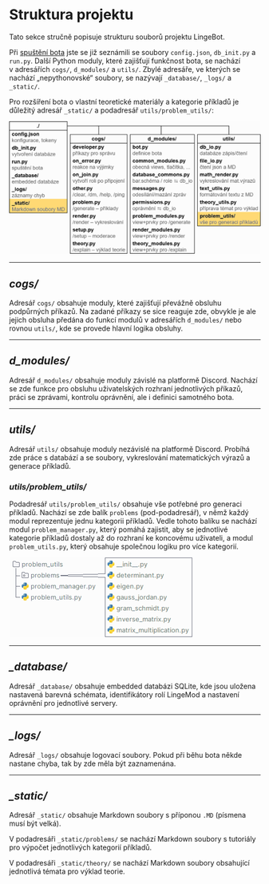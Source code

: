 # Struktura projektu

Tato sekce stručně popisuje strukturu souborů projektu LingeBot.

Při [spuštění bota](../03ProvozVlastniInstance/1prvnispusteni.md) jste se již seznámili se soubory `config.json`, `db_init.py` a `run.py`. Další Python moduly, které zajišťují funkčnost bota, se nachází v&nbsp;adresářích `cogs/`, `d_modules/` a `utils/`. Zbylé adresáře, ve kterých se nachází „nepythonovské“ soubory, se nazývají `_database/`, `_logs/` a `_static/`.

Pro rozšíření bota o&nbsp;vlastní teoretické materiály a kategorie příkladů je důležitý adresář `_static/` a podadresář `utils/problem_utils/`:

![h](../img/040101.png)

---

## <!--Adresář -->_cogs/_

Adresář `cogs/` obsahuje moduly, které zajišťují převážně obsluhu podpůrných příkazů. Na zadané příkazy se sice reaguje zde, obvykle je ale jejich obsluha předána do funkcí modulů v&nbsp;adresářích `d_modules/` nebo rovnou `utils/`, kde se provede hlavní logika obsluhy.

---

## <!--Adresář -->_d\_modules/_

Adresář `d_modules/` obsahuje moduly závislé na platformě Discord. Nachází se zde funkce pro obsluhu uživatelských rozhraní jednotlivých příkazů, práci se zprávami, kontrolu oprávnění, ale i&nbsp;definici samotného bota.

---

## <!--Adresář -->_utils/_

Adresář `utils/` obsahuje moduly nezávislé na platformě Discord. Probíhá zde práce s&nbsp;databází a se soubory, vykreslování matematických výrazů a generace příkladů.

### _utils/problem_utils/_

Podadresář `utils/problem_utils/` obsahuje vše potřebné pro generaci příkladů. Nachází se zde balík `problems` (pod-podadresář), v&nbsp;němž každý modul reprezentuje jednu kategorii příkladů. Vedle tohoto balíku se nachází modul `problem_manager.py`, který pomáhá zajistit, aby se jednotlivé kategorie příkladů dostaly až do rozhraní ke koncovému uživateli, a modul `problem_utils.py`, který obsahuje společnou logiku pro více kategorií.

![h](../img/040102.png)

---

## <!--Adresář -->_\_database/_

Adresář `_database/` obsahuje embedded databázi SQLite, kde jsou uložena nastavená barevná schémata, identifikátory rolí LingeMod a nastavení oprávnění pro jednotlivé servery.

---

## <!--Adresář -->_\_logs/_

Adresář `_logs/` obsahuje logovací soubory. Pokud při běhu bota někde nastane chyba, tak by zde měla být zaznamenána.

---

## <!--Adresář -->_\_static/_

Adresář `_static/` obsahuje Markdown soubory s&nbsp;příponou `.MD` (písmena musí být velká).

V podadresáři `_static/problems/` se nachází Markdown soubory s&nbsp;tutoriály pro výpočet jednotlivých kategorií příkladů.

V podadresáři `_static/theory/` se nachází Markdown soubory obsahující jednotlivá témata pro výklad teorie.
